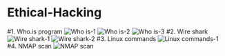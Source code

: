 # Ethical-Hacking

#1. Who.is program
![Who is-1](https://user-images.githubusercontent.com/112752216/218005100-d8943655-7684-43e8-a073-72c618586956.jpg)
![Who is-2](https://user-images.githubusercontent.com/112752216/218005392-75d21c67-4812-4e44-a395-3e8f062e41eb.jpg)
![Who is-3](https://user-images.githubusercontent.com/112752216/218005412-cc96b0b3-fc4c-4804-9854-bf4b203d494f.jpg)
#2. Wire shark
![Wire shark-1](https://user-images.githubusercontent.com/112752216/218005346-be167969-5cb2-4dc7-b7d4-e8584e623ff6.jpg)
![Wire shark-2](https://user-images.githubusercontent.com/112752216/218005301-87db2e4e-516f-4a48-a5c1-cd661f80b222.jpg)
#3. Linux commands
![Linux commands-1](https://user-images.githubusercontent.com/112752216/218005456-d3125e6a-6a22-4a7d-9ee8-a1931369a731.jpg)
#4. NMAP scan
![NMAP scan](https://user-images.githubusercontent.com/112752216/218005243-91b15c6d-d8e7-460e-82f6-11f080a83243.jpg)

